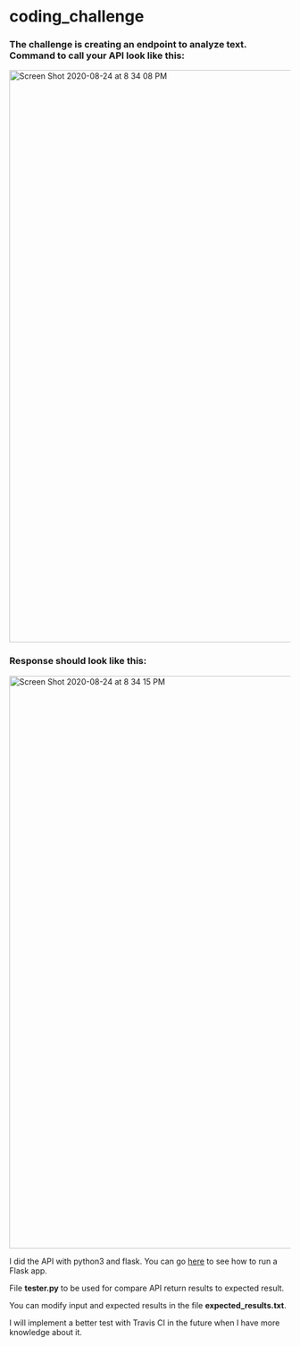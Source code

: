 # coding_challenge

### The challenge is creating an endpoint to analyze text. Command to call your API look like this:

<img width="1023" alt="Screen Shot 2020-08-24 at 8 34 08 PM" src="https://user-images.githubusercontent.com/44005264/91077138-38e8bf80-e649-11ea-91a2-bb22302adc34.png">

### Response should look like this:

<img width="1024" alt="Screen Shot 2020-08-24 at 8 34 15 PM" src="https://user-images.githubusercontent.com/44005264/91077142-3a19ec80-e649-11ea-9ffb-58bf76b03f46.png">

I did the API with python3 and flask. You can go [here](https://flask.palletsprojects.com/en/1.1.x/installation/#installation) to see how to run a Flask app.

File **tester.py** to be used for compare API return results to expected result.

You can modify input and expected results in the file **expected_results.txt**.

I will implement a better test with Travis CI in the future when I have more knowledge about it.
